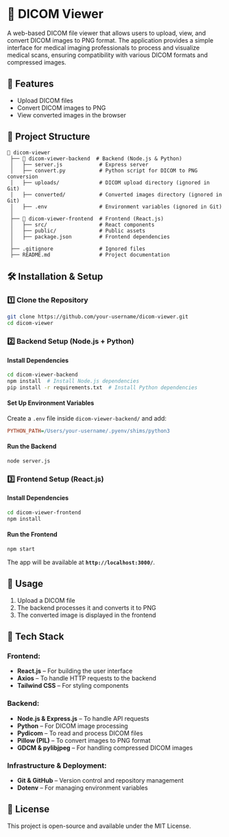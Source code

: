 # 📌 DICOM Viewer
A web-based DICOM file viewer that allows users to upload, view, and convert DICOM images to PNG format. The application provides a simple interface for medical imaging professionals to process and visualize medical scans, ensuring compatibility with various DICOM formats and compressed images.

## 🚀 Features
- Upload DICOM files
- Convert DICOM images to PNG
- View converted images in the browser

## 📂 Project Structure
```
📁 dicom-viewer
 ├── 📁 dicom-viewer-backend  # Backend (Node.js & Python)
 │   ├── server.js            # Express server
 │   ├── convert.py           # Python script for DICOM to PNG conversion
 │   ├── uploads/             # DICOM upload directory (ignored in Git)
 │   ├── converted/           # Converted images directory (ignored in Git)
 │   ├── .env                 # Environment variables (ignored in Git)
 │
 ├── 📁 dicom-viewer-frontend  # Frontend (React.js)
 │   ├── src/                 # React components
 │   ├── public/              # Public assets
 │   ├── package.json         # Frontend dependencies
 │
 ├── .gitignore               # Ignored files
 ├── README.md                # Project documentation
```

## 🛠️ Installation & Setup
### **1️⃣ Clone the Repository**
```bash
git clone https://github.com/your-username/dicom-viewer.git
cd dicom-viewer
```

### **2️⃣ Backend Setup (Node.js + Python)**
#### **Install Dependencies**
```bash
cd dicom-viewer-backend
npm install  # Install Node.js dependencies
pip install -r requirements.txt  # Install Python dependencies
```
#### **Set Up Environment Variables**
Create a `.env` file inside `dicom-viewer-backend/` and add:
```ini
PYTHON_PATH=/Users/your-username/.pyenv/shims/python3
```

#### **Run the Backend**
```bash
node server.js
```

### **3️⃣ Frontend Setup (React.js)**
#### **Install Dependencies**
```bash
cd dicom-viewer-frontend
npm install
```
#### **Run the Frontend**
```bash
npm start
```
The app will be available at **`http://localhost:3000/`**.

## 🚀 Usage
1. Upload a DICOM file
2. The backend processes it and converts it to PNG
3. The converted image is displayed in the frontend

## 🚀 Tech Stack
### **Frontend:**
- **React.js** – For building the user interface
- **Axios** – To handle HTTP requests to the backend
- **Tailwind CSS** – For styling components

### **Backend:**
- **Node.js & Express.js** – To handle API requests
- **Python** – For DICOM image processing
- **Pydicom** – To read and process DICOM files
- **Pillow (PIL)** – To convert images to PNG format
- **GDCM & pylibjpeg** – For handling compressed DICOM images

### **Infrastructure & Deployment:**
- **Git & GitHub** – Version control and repository management
- **Dotenv** – For managing environment variables

## 📜 License
This project is open-source and available under the MIT License.

